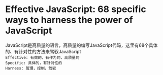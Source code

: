 # Effective JavaScript: 68 specific ways to harness the power of JavaScript
JavaScript是高质量的语言，高质量的编写JavaScript代码，这里有68个具体的、有针对性的方法来驾驭JavaScript  
`Effective: 有效的，有作为的，高质量的`  
`Specific: 具体的，有针对性的`  
`Harness: 管理，控制，驾驭`  

